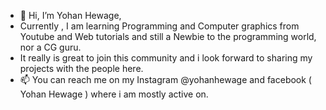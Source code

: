 - 👋 Hi, I’m Yohan Hewage, 
- Currently , I am learning Programming and Computer graphics from Youtube and Web tutorials and still a Newbie to the programming world, nor a CG guru. 
- It really is great to join this community and i look forward to sharing my projects with the people here. 
- 📫 You can reach me on my Instagram @yohanhewage  and facebook ( Yohan Hewage ) where i am mostly active on.
      

<!---
yohanhewage/yohanhewage is a ✨ special ✨ repository because its `README.md` (this file) appears on your GitHub profile.
You can click the Preview link to take a look at your changes.
--->
